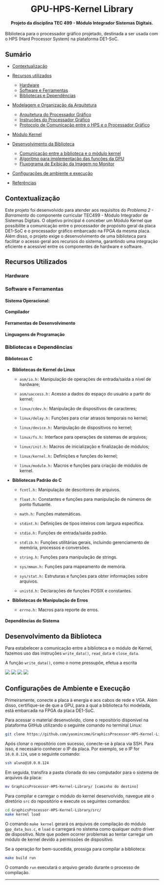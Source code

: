 <h1 align="center"> GPU-HPS-Kernel Library </h1>

<h4 align="center">Projeto da disciplina TEC 499 - Módulo Integrador Sistemas Digitais.</h4>

Biblioteca para o processador gráfico projetado, destinada a ser usada com o HPS (Hard Processor System) na plataforma DE1-SoC.

## Sumário
- [Contextualização](#contextualizacao)
- [Recursos utilizados](recursos-utilizados)
    - [Hardware](hardware)
    - [Software e Ferramentas](software-e-ferramentas)
    - [Bibliotecas e Dependências](bibliotecas-e-dependencias)
- [Modelagem e Organização da Arquitetura](modelagem-e-organizacao-da-arquitetura)
    - [Arquitetura do Processador Gráfico](arquitetura-do-processador-grafico)
    - [Instruções do Processador Gráfico](instrucoes-do-processador-grafico)
    - [Protocolo de Comunicação entre o HPS e o Processador Gráfico](protocolo-de-comunicacao-entre-o-hps-e-o-processador-grafico)
- [Módulo Kernel]()
- [Desenvolvimento da Biblioteca](desenvolvimento-da-biblioteca)
    - [Comunicação entre a biblioteca e o módulo kernel](comunicacao-entre-a-biblioteca-e-o-modulo-kernel)
    - [Algoritmo para implementação das funções da GPU](Algoritmo-para-implementacao-das-funcoes-da-gpu)
    - [Fluxograma de Exibição da Imagem no Monitor](fluxograma-para-exibicao-da-imagem-no-monitor)

- [Configurações de ambiente e execução](#configuracoes-de-ambiente-e-execucao)
- [Referências](#referências)

## Contextualização

Este projeto foi desenvolvido para atender aos requisitos do _Problema 2 - Barramento_ do componente curricular TEC499 - Módulo Integrador de Sistemas Digitais. O objetivo principal é conceber um Módulo Kernel que possibilite a comunicação entre o processador de propósito geral da placa DE1-SoC e o processador gráfico embarcado na FPGA da mesma placa. Além disso, o projeto exige o desenvolvimento de uma biblioteca para facilitar o acesso geral aos recursos do sistema, garantindo uma integração eficiente e acessível entre os componentes de hardware e software.

## Recursos Utilizados

### Hardware

### Software e Ferramentas

#### Sistema Operacional:

#### Compilador
 
#### Ferramentas de Desenvolvimento

#### Linguagens de Programação


### Bibliotecas e Dependências

#### Bibliotecas C

* **Bibliotecas de Kernel do Linux**

    * `asm/io.h:` Manipulação de operações de entrada/saída a nível de hardware;

    * `asm/uaccess.h:` Acesso a dados do espaço do usuário a partir do kernel;

    * `linux/cdev.h:` Manipulação de dispositivos de caracteres;

    * `linux/delay.h:` Funções para criar atrasos temporais no kernel;

    * `linux/device.h:` Manipulação de dispositivos no kernel;

    * `linux/fs.h:` Interface para operações de sistemas de arquivos;

    * `linux/init.h:` Macros de inicialização e finalização de módulos;

    * `linux/kernel.h:` Definições e funções do kernel;

    * `linux/module.h:` Macros e funções para criação de módulos de kernel.

* **Bibliotecas Padrão do C**

    * `fcntl.h:` Manipulação de descritores de arquivos.

    * `float.h:` Constantes e funções para manipulação de números de ponto flutuante.

    * `math.h:` Funções matemáticas.

    * `stdint.h:` Definições de tipos inteiros com largura específica.

    * `stdio.h:` Funções de entrada/saída padrão.

    * `stdlib.h:` Funções utilitárias gerais, incluindo gerenciamento de memória, processos e conversões.

    * `string.h:` Funções para manipulação de strings.

    * `sys/mman.h:` Funções para mapeamento de memória.

    * `sys/stat.h:` Estruturas e funções para obter informações sobre arquivos.

    * `unistd.h:` Declarações de funções POSIX e constantes.

* **Bibliotecas de Manipulação de Erros**

    * `errno.h:` Macros para reporte de erros.




#### Dependências do Sistema


## Desenvolvimento da Biblioteca

Para estabelecer a comunicação entre a biblioteca e o módulo de Kernel, fazemos uso das instruções `write_data()`, `read_data` e `close_data`.

A função `write_data()`, como o nome pressupõe, efetua a escrita 

<img width="" src="https://github.com/yasmincsme/GraphicsProcessor-HPS-Kernel-Library/blob/docs/docs/write_data.jpg">


<img width="" src="https://github.com/yasmincsme/GraphicsProcessor-HPS-Kernel-Library/blob/docs/docs/read_data.jpg">

<img width="" src="https://github.com/yasmincsme/GraphicsProcessor-HPS-Kernel-Library/blob/docs/docs/close_data.jpg">

<img width="" src="https://github.com/yasmincsme/GraphicsProcessor-HPS-Kernel-Library/blob/docs/docs/instruction.jpg">

## Configurações de Ambiente e Execução

Primeiramente, conecte a placa à energia e aos cabos de rede e VGA. Além disso, certifique-se de que a GPU, para a qual a biblioteca foi modelada, está embarcada na FPGA da placa DE1-SoC.

Para acessar o material desenvolvido, clone o repositório disponível na plataforma GitHub utilizando o seguinte comando no terminal Linux:

```bash
git clone https://github.com/yasmincsme/GraphicsProcessor-HPS-Kernel-Library.git
```

Após clonar o repositório com sucesso, conecte-se à placa via SSH. Para isso, é necessário conhecer o IP da placa. Por exemplo, se o IP for `10.0.0.124`, use o seguinte comando:

```bash
ssh aluno@10.0.0.124
```

Em seguida, transfira a pasta clonada do seu computador para o sistema de arquivos da placa:

```bash
mv GraphicsProcessor-HPS-Kernel-Library/ [caminho do destino]
```

Para compilar e carregar o módulo do kernel desenvolvido, navegue até o diretório `src` do repositório e execute os seguintes comandos:

```bash
cd GraphicsProcessor-HPS-Kernel-Library/src/
make kernel load
```

O comando `make kernel` gerará os arquivos de compilação do módulo `gpp_data_bus.c`, e `load` o carregará no sistema como qualquer outro driver de dispositivo. Note que podem ocorrer problemas ao tentar carregar um módulo de kernel devido a permissões de dispositivo.

Se a operação for bem-sucedida, prossiga para compilar a biblioteca:

```bash
make build run
```

O comando `run` executará o arquivo gerado durante o processo de compilação.

---